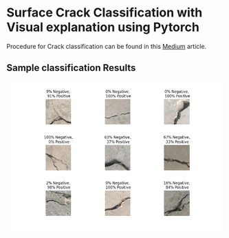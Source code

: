 # Surface Crack Classification with Visual explanation using Pytorch

Procedure for Crack classification can be found in this <a href="https://medium.com/@raju.monjurulkarim/tutorial-on-surface-crack-classification-with-visual-explanation-part-1-14542d2ea7ac"> Medium</a> article.</p> 

## Sample classification Results
<div align=center>
  <img src="temp.png" alt="Visualization Demo" width="800"/>
</div>

